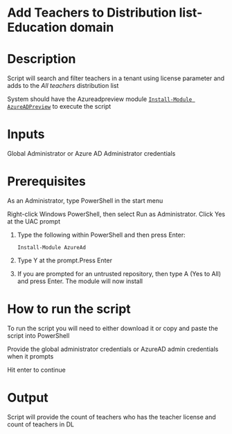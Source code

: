# Add Teachers to Distribution list-Education domain

# Description

Script will search and filter teachers in a tenant using license parameter and adds to the *All teachers* distribution list

System should have the Azureadpreview module [`Install-Module AzureADPreview`](https://docs.microsoft.com/en-us/powershell/azure/active-directory/install-adv2?view=azureadps-2.0-preview#installing-the-azure-ad-module) to execute the script

# Inputs
Global Administrator or Azure AD Administrator credentials 

# Prerequisites
As an Administrator, type PowerShell in the start menu

Right-click Windows PowerShell, then select Run as Administrator. Click Yes at the UAC prompt

1.	Type the following within PowerShell and then press Enter:

     `Install-Module AzureAd`

2.	Type Y at the prompt.Press Enter

3.	If you are prompted for an untrusted repository, then type A (Yes to All) and press Enter. The module will now install

# How to run the script
To run the script you will need to either download it or copy and paste the script into PowerShell

Provide the global administrator credentials or AzureAD admin credentials when it prompts

Hit enter to continue

# Output
Script will provide the count of teachers who has the teacher license and count of teachers in DL
